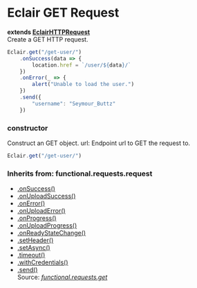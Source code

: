 # Eclair GET Request
__extends [EclairHTTPRequest](https://github.com/SamGarlick/Eclair/tree/main/src/functional/requests/request.js)__<br/>
Create a GET HTTP request.
```javascript
Eclair.get("/get-user/")
    .onSuccess(data => {
        location.href = `/user/${data}/`
    })
    .onError(_ => {
        alert("Unable to load the user.")
    })
    .send({
        "username": "Seymour_Buttz"
    })
```
### constructor
Construct an GET object.
url: Endpoint url to GET the request to.
```javascript
Eclair.get("/get-user/")
```

### Inherits from: functional.requests.request
 - [.onSuccess()](https://github.com/SamGarlick/Eclair/tree/main/docs/functional/requests/request.md#onSuccess)
 - [.onUploadSuccess()](https://github.com/SamGarlick/Eclair/tree/main/docs/functional/requests/request.md#onUploadSuccess)
 - [.onError()](https://github.com/SamGarlick/Eclair/tree/main/docs/functional/requests/request.md#onError)
 - [.onUploadError()](https://github.com/SamGarlick/Eclair/tree/main/docs/functional/requests/request.md#onUploadError)
 - [.onProgress()](https://github.com/SamGarlick/Eclair/tree/main/docs/functional/requests/request.md#onProgress)
 - [.onUploadProgress()](https://github.com/SamGarlick/Eclair/tree/main/docs/functional/requests/request.md#onUploadProgress)
 - [.onReadyStateChange()](https://github.com/SamGarlick/Eclair/tree/main/docs/functional/requests/request.md#onReadyStateChange)
 - [.setHeader()](https://github.com/SamGarlick/Eclair/tree/main/docs/functional/requests/request.md#setHeader)
 - [.setAsync()](https://github.com/SamGarlick/Eclair/tree/main/docs/functional/requests/request.md#setAsync)
 - [.timeout()](https://github.com/SamGarlick/Eclair/tree/main/docs/functional/requests/request.md#timeout)
 - [.withCredentials()](https://github.com/SamGarlick/Eclair/tree/main/docs/functional/requests/request.md#withCredentials)
 - [.send()](https://github.com/SamGarlick/Eclair/tree/main/docs/functional/requests/request.md#send)
<br/>Source: [_functional.requests.get_](https://github.com/SamGarlick/Eclair/tree/main/src/functional/requests/get.js)